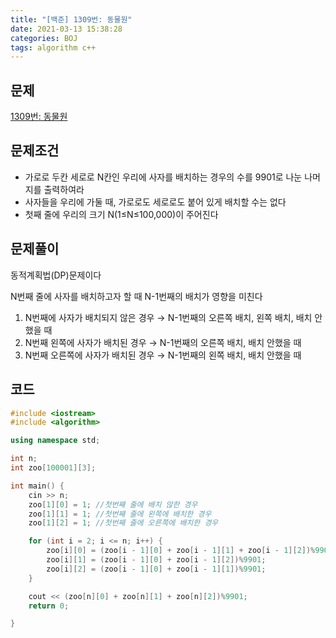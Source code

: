 ```yaml
---
title: "[백준] 1309번: 동물원"
date: 2021-03-13 15:38:28
categories: BOJ
tags: algorithm c++ 
---
```

## 문제

[1309번: 동물원](https://www.acmicpc.net/problem/1309)

## 문제조건

- 가로로 두칸 세로로 N칸인 우리에 사자를 배치하는 경우의 수를 9901로 나눈 나머지를 출력하여라
- 사자들을 우리에 가둘 때, 가로로도 세로로도 붙어 있게 배치할 수는 없다
- 첫째 줄에 우리의 크기 N(1≤N≤100,000)이 주어진다

## 문제풀이

동적계획법(DP)문제이다

N번째 줄에 사자를 배치하고자 할 때 N-1번째의 배치가 영향을 미친다

1. N번째에 사자가 배치되지 않은 경우 → N-1번째의 오른쪽 배치, 왼쪽 배치, 배치 안했을 때
2. N번째 왼쪽에 사자가 배치된 경우 → N-1번째의 오른쪽 배치, 배치 안했을 때
3. N번째 오른쪽에 사자가 배치된 경우 → N-1번째의 왼쪽 배치, 배치 안했을 때

## 코드

```cpp
#include <iostream>
#include <algorithm>

using namespace std;

int n;
int zoo[100001][3];

int main() {
	cin >> n;
	zoo[1][0] = 1; //첫번째 줄에 배치 않한 경우
	zoo[1][1] = 1; //첫번째 줄에 왼쪽에 배치한 경우
	zoo[1][2] = 1; //첫번째 줄에 오른쪽에 배치한 경우

	for (int i = 2; i <= n; i++) {
		zoo[i][0] = (zoo[i - 1][0] + zoo[i - 1][1] + zoo[i - 1][2])%9901;
		zoo[i][1] = (zoo[i - 1][0] + zoo[i - 1][2])%9901;
		zoo[i][2] = (zoo[i - 1][0] + zoo[i - 1][1])%9901;
	}

	cout << (zoo[n][0] + zoo[n][1] + zoo[n][2])%9901;
	return 0;

}
```
